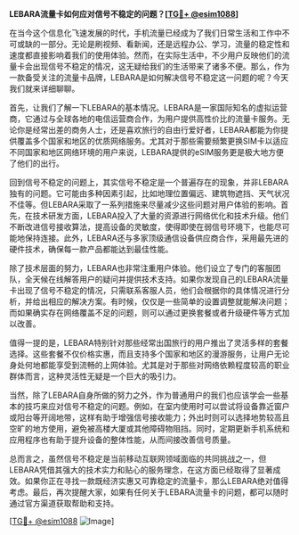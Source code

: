 **LEBARA流量卡如何应对信号不稳定的问题？[[TG💪+ @esim1088](https://t.me/s/esim1088)]**

在当今这个信息化飞速发展的时代，手机流量已经成为了我们日常生活和工作中不可或缺的一部分。无论是刷视频、看新闻，还是远程办公、学习，流量的稳定性和速度都直接影响着我们的使用体验。然而，在实际生活中，不少用户反映他们的流量卡会出现信号不稳定的情况，这无疑给我们的生活带来了诸多不便。那么，作为一款备受关注的流量卡品牌，LEBARA是如何解决信号不稳定这一问题的呢？今天我们就来详细聊聊。

首先，让我们了解一下LEBARA的基本情况。LEBARA是一家国际知名的虚拟运营商，它通过与全球各地的电信运营商合作，为用户提供高性价比的流量卡服务。无论你是经常出差的商务人士，还是喜欢旅行的自由行爱好者，LEBARA都能为你提供覆盖多个国家和地区的优质网络服务。尤其对于那些需要频繁更换SIM卡以适应不同国家和地区网络环境的用户来说，LEBARA提供的eSIM服务更是极大地方便了他们的出行。

回到信号不稳定的问题上，其实信号不稳定是一个普遍存在的现象，并非LEBARA独有的问题。它可能由多种因素引起，比如地理位置偏远、建筑物遮挡、天气状况不佳等。但LEBARA采取了一系列措施来尽量减少这些问题对用户体验的影响。首先，在技术研发方面，LEBARA投入了大量的资源进行网络优化和技术升级。他们不断改进信号接收算法，提高设备的灵敏度，使得即使在弱信号环境下，也能尽可能地保持连接。此外，LEBARA还与多家顶级通信设备供应商合作，采用最先进的硬件技术，确保每一款产品都能达到最佳性能。

除了技术层面的努力，LEBARA也非常注重用户体验。他们设立了专门的客服团队，全天候在线解答用户的疑问并提供技术支持。如果你发现自己的LEBARA流量卡出现了信号不稳定的情况，只需联系客服人员，他们会根据你的具体情况进行分析，并给出相应的解决方案。有时候，仅仅是一些简单的设置调整就能解决问题；而如果确实存在网络覆盖不足的问题，则可以通过更换套餐或者升级硬件等方式加以改善。

值得一提的是，LEBARA特别针对那些经常出国旅行的用户推出了灵活多样的套餐选择。这些套餐不仅价格实惠，而且支持多个国家和地区的漫游服务，让用户无论身处何地都能享受到流畅的上网体验。尤其是对于那些对网络依赖程度较高的职业群体而言，这种灵活性无疑是一个巨大的吸引力。

当然，除了LEBARA自身所做的努力之外，作为普通用户的我们也应该学会一些基本的技巧来应对信号不稳定的问题。例如，在室内使用时可以尝试将设备靠近窗户或阳台等开阔地带，这样有助于增强信号接收能力；外出时则可以选择地势较高且空旷的地方使用，避免被高楼大厦或其他障碍物阻挡。同时，定期更新手机系统和应用程序也有助于提升设备的整体性能，从而间接改善信号质量。

总而言之，虽然信号不稳定是当前移动互联网领域面临的共同挑战之一，但LEBARA凭借其强大的技术实力和贴心的服务理念，在这方面已经取得了显著成效。如果你正在寻找一款既经济实惠又可靠稳定的流量卡，那么LEBARA绝对值得考虑。最后，再次提醒大家，如果有任何关于LEBARA流量卡的问题，都可以随时通过官方渠道获取帮助和支持。

[[TG💪+ @esim1088](https://t.me/s/esim1088) ![Image](https://i.postimg.cc/4NQfJmqS/Snipaste-2025-05-13-00-14-12.png)]